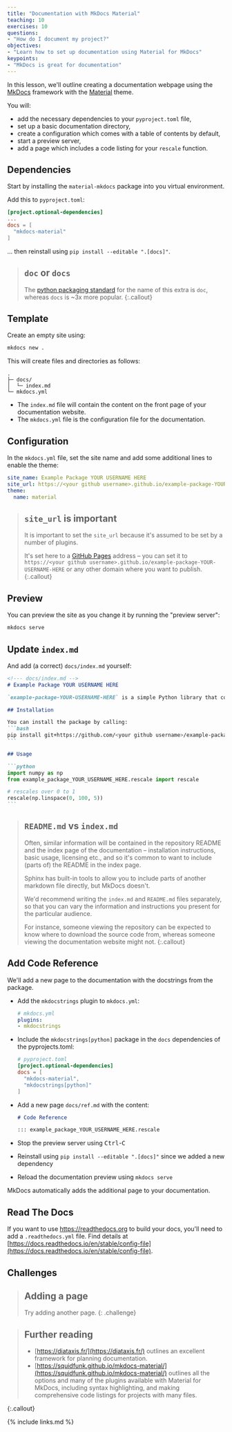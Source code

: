 ```yaml
---
title: "Documentation with MkDocs Material"
teaching: 10
exercises: 10
questions:
- "How do I document my project?"
objectives:
- "Learn how to set up documentation using Material for MkDocs"
keypoints:
- "MkDocs is great for documentation"
---
```


In this lesson, we'll outline creating a documentation webpage
using the [MkDocs](https://www.mkdocs.org/) framework
with the [Material](https://squidfunk.github.io/mkdocs-material/) theme.

You will:
- add the necessary dependencies to your `pyproject.toml` file,
- set up a basic documentation directory,
- create a configuration which comes with a table of contents by default,
- start a preview server,
- add a page which includes a code listing for your `rescale` function.


## Dependencies

Start by installing the `material-mkdocs` package into you virtual environment.

Add this to `pyproject.toml`:

```toml
[project.optional-dependencies]
...
docs = [
  "mkdocs-material"
]
```

... then reinstall using `pip install --editable ".[docs]"`.

> ## `doc` or `docs`
>
> The [python packaging standard](https://packaging.python.org/en/latest/specifications/core-metadata/#provides-extra-multiple-use)
> for the name of this extra is `doc`, whereas `docs` is ~3x more popular.
{:.callout}

## Template

Create an empty site using:
```bash
mkdocs new .
```

This will create files and directories as follows:
```
.
├─ docs/
│  └─ index.md
└─ mkdocs.yml
```

- The `index.md` file will contain the content on the front page of your documentation website.
- The `mkdocs.yml` file is the configuration file for the documentation.

## Configuration

In the `mkdocs.yml` file, set the site name and add some additional lines to enable the theme:

```yaml
site_name: Example Package YOUR USERNAME HERE
site_url: https://<your github username>.github.io/example-package-YOUR-USERNAME-HERE
theme:
  name: material
```

> ## `site_url` is important
> It is important to set the `site_url` because it's assumed to be set by a number of plugins.
>
> It's set here to a [GitHub Pages](https://pages.github.com/) address –
> you can set it to `https://<your github username>.github.io/example-package-YOUR-USERNAME-HERE`
> or any other domain where you want to publish.
{:.callout}

## Preview

You can preview the site as you change it by running the "preview server":

```bash
mkdocs serve
```

## Update `index.md`

And add (a correct) `docs/index.md` yourself:

````md
<!--- docs/index.md -->
# Example Package YOUR USERNAME HERE

`example-package-YOUR-USERNAME-HERE` is a simple Python library that contains a single function for rescaling arrays.

## Installation

You can install the package by calling:
```bash
pip install git+https://github.com/<your github username>/example-package-YOUR-USERNAME-HERE
```

## Usage

```python
import numpy as np
from example_package_YOUR_USERNAME_HERE.rescale import rescale

# rescales over 0 to 1
rescale(np.linspace(0, 100, 5))
```

````

> ## `README.md` vs `index.md`
> Often, similar information will be contained in the repository README
> and the index page of the documentation – installation instructions,
> basic usage, licensing etc., and so it's common to want to include
> (parts of) the README in the index page.
>
> Sphinx has built-in tools to allow you to include parts of another markdown file
> directly, but MkDocs doesn't.
>
> We'd recommend writing the `index.md` and `README.md` files separately,
> so that you can vary the information and instructions you present
> for the particular audience.
>
> For instance, someone viewing the repository can be expected to know where to download
> the source code from, whereas someone viewing the documentation website might not.
{:.callout}

## Add Code Reference

We'll add a new page to the documentation with the docstrings from the package.

- Add the `mkdocstrings` plugin to `mkdocs.yml`:

  ```yaml
  # mkdocs.yml
  plugins:
  - mkdocstrings
  ```

- Include the `mkdocstrings[python]` package in the `docs` dependencies of the pyprojects.toml:

  ```toml
  # pyproject.toml
  [project.optional-dependencies]
  docs = [
    "mkdocs-material",
    "mkdocstrings[python]"
  ]
  ```

- Add a new page `docs/ref.md` with the content:

  ```md
  # Code Reference

  ::: example_package_YOUR_USERNAME_HERE.rescale
  ```

- Stop the preview server using <kbd>Ctrl</kbd>-<kbd>C</kbd>
- Reinstall using `pip install --editable ".[docs]"`  since we added a new dependency
- Reload the documentation preview using `mkdocs serve`

MkDocs automatically adds the additional page to your documentation.

## Read The Docs

If you want to use https://readthedocs.org to build your docs, you'll need to add a `.readthedocs.yml` file. Find details at [https://docs.readthedocs.io/en/stable/config-file](https://docs.readthedocs.io/en/stable/config-file).

## Challenges

> ## Adding a page
>
> Try adding another page.
{: .challenge}


> ## Further reading
>
> - [https://diataxis.fr/](https://diataxis.fr/) outlines an excellent framework
>   for planning documentation.
> - [https://squidfunk.github.io/mkdocs-material/](https://squidfunk.github.io/mkdocs-material/)
>   outlines all the options and many of the plugins available with Material for MkDocs,
>   including syntax highlighting, and making comprehensive code listings for projects with many files.
>
{:.callout}

{% include links.md %}
